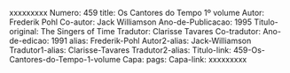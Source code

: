 xxxxxxxxx
Numero: 459
title: Os Cantores do Tempo 1º volume
Autor: Frederik Pohl
Co-autor: Jack Williamson
Ano-de-Publicacao: 1995
Titulo-original: The Singers of Time
Tradutor: Clarisse Tavares
Co-tradutor: 
Ano-de-edicao: 1991
alias: Frederik-Pohl
Autor2-alias: Jack-Williamson
Tradutor1-alias: Clarisse-Tavares
Tradutor2-alias: 
Titulo-link: 459-Os-Cantores-do-Tempo-1-volume
Capa: 
pags: 
Capa-link: 
xxxxxxxxx